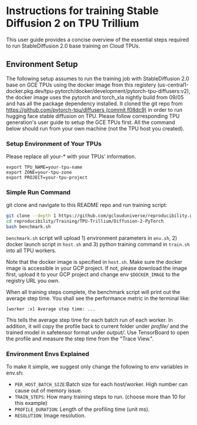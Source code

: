 # Instructions for training Stable Diffusion 2 on TPU Trillium


This user guide provides a concise overview of the essential steps required to run StableDiffusion 2.0 base training on Cloud TPUs.


## Environment Setup

The following setup assumes to run the training job with StableDiffusion 2.0 base on GCE TPUs using the docker image from this registery (us-central1-docker.pkg.dev/tpu-pytorch/docker/development/pytorch-tpu-diffusers:v2), the docker image uses the pytorch and torch_xla nightly build from 09/05 and has all the package dependency installed. It cloned the git repo from [https://github.com/pytorch-tpu/diffusers (commit f08dc9)](https://github.com/pytorch-tpu/diffusers/tree/f08dc92db9d7fd7d8d8ad4efcdfee675e2cd26f2) in order to run hugging face stable diffusion on TPU. Please follow corresponding TPU generation's user guide to setup the GCE TPUs first. All the command below should run from your own machine (not the TPU host you created).

### Setup Environment of Your TPUs
Please replace all your-* with your TPUs' information.
```
export TPU_NAME=your-tpu-name
export ZONE=your-tpu-zone
export PROJECT=your-tpu-project
```

### Simple Run Command
git clone and navigate to this README repo and run training script:
```bash
git clone --depth 1 https://github.com/gclouduniverse/reproducibility.git
cd reproducibility/Training/TPU-Trillium/Diffusion-2-PyTorch
bash benchmark.sh
```
`benchmark.sh` script will upload 1) environment parameters in `env.sh`,  2) docker launch script in `host.sh` and 3) python training command in `train.sh` into all TPU workers.

Note that the docker image is specified in `host.sh`. Make sure the docker image is accessible in your GCP project. If not, please download the image first, upload it to your GCP project and change env `$DOCKER_IMAGE` to the registry URL you own.

When all training steps complete, the benchmark script will print out the average step time. You shall see the performance metric in the terminal like:
```
[worker :x] Average step time: ...
```
This tells the average step time for each batch run of each worker. In addition, it will copy the profile back to current folder under *profile/* and the trained model in safetensor format under *output/*. Use TensorBoard to open the profile and measure the step time from the "Trace View.".


### Environment Envs Explained

To make it simple, we suggest only change the following to env variables in env.sh:
*   `PER_HOST_BATCH_SIZE`:Batch size for each host/worker. High number can cause out of memory issue.
*   `TRAIN_STEPS`: How many training steps to run. (choose more than 10 for this example)
*   `PROFILE_DURATION`: Length of the profiling time (unit ms).
*   `RESOLUTION`: Image resolution.
